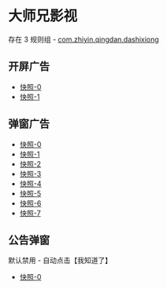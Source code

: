 # 大师兄影视

存在 3 规则组 - [com.zhiyin.qingdan.dashixiong](/src/apps/com.zhiyin.qingdan.dashixiong.ts)

## 开屏广告

- [快照-0](https://i.gkd.li/import/12843284)
- [快照-1](https://i.gkd.li/import/12843283)

## 弹窗广告

- [快照-0](https://i.gkd.li/import/12843281)
- [快照-1](https://i.gkd.li/import/13521143)
- [快照-2](https://i.gkd.li/import/13521140)
- [快照-3](https://i.gkd.li/import/12843282)
- [快照-4](https://i.gkd.li/import/12843345)
- [快照-5](https://i.gkd.li/import/12843333)
- [快照-6](https://i.gkd.li/import/13400656)
- [快照-7](https://i.gkd.li/import/12843323)

## 公告弹窗

默认禁用 - 自动点击【我知道了】

- [快照-0](https://i.gkd.li/import/12843280)
